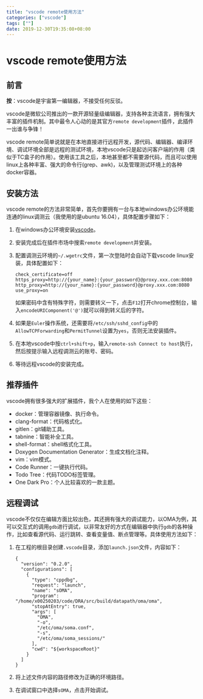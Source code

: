 ```yaml
---
title: "vscode remote使用方法"
categories: ["vscode"]
tags: [""]
date: 2019-12-30T19:35:08+08:00
---
```


# vscode remote使用方法

## 前言

**按**：vscode是宇宙第一编辑器，不接受任何反驳。

vscode是微软公司推出的一款开源轻量级编辑器，支持各种主流语言，拥有强大丰富的插件机制。其中最令人心动的是其官方```remote development```插件，此插件一出谁与争锋！

vscode remote简单说就是在本地直接进行远程开发，源代码、编辑器、编译环境、调试环境全部是远程的测试环境，本地vscode只是起访问客户端的作用（类似于TC盒子的作用）。使用该工具之后，本地甚至都不需要源代码，而且可以使用linux上各种丰富、强大的命令行(grep、awk)，以及管理测试环境上的各种docker容器。

## 安装方法

vscode remote的方法非常简单，首先你要拥有一台与本地windows办公环境能连通的linux调测云（我使用的是ubuntu 16.04），具体配置步骤如下：

1. 在windows办公环境安装[vscode](https://code.visualstudio.com/)。

2. 安装完成后在插件市场中搜索```remote development```并安装。

3. 配置调测云环境的```~/.wgetrc```文件，第一次登陆时会自动下载vscode linux安装，具体配置如下：

   ```shell
   check_certificate=off
   https_proxy=http://{your_name}:{your_password}@proxy.xxx.com:8080
   http_proxy=http://{your_name}:{your_password}@proxy.xxx.com:8080
   use_proxy=on
   ```

   如果密码中含有特殊字符，则需要转义一下，点击```F12```打开chrome控制台，输入```encodeURIComponent('@')```就可以得到转义后的字符。

4. 如果是```Euler```操作系统，还需要将```/etc/ssh/sshd_config```中的```AllowTCPForwarding```和```PermitTunnel```设置为```yes```，否则无法安装插件。

5. 在本地vscode中按```ctrl+shift+p```，输入```remote-ssh Connect to host```执行，然后按提示输入远程调测云的账号、密码。

6. 等待远程vscode的安装完成。

## 推荐插件

vscode拥有很多强大的扩展插件，我个人在使用的如下这些：

- docker：管理容器镜像、执行命令。
- clang-format：代码格式化。
- gitlen：git辅助工具。
- tabnine：智能补全工具。
- shell-format：shell格式化工具。
- Doxygen Documentation Generator：生成文档化注释。
- vim：vim模式。
- Code Runner：一键执行代码。
- Todo Tree：代码TODO标签管理。
- One Dark Pro：个人比较喜欢的一款主题。

## 远程调试

vscode不仅仅在编辑方面比较出色，其还拥有强大的调试能力，以OMA为例，其可以交互式的调用```gdb```进行调试，以非常友好的方式在编辑器中执行```gdb```的各种操作，比如查看源代码、运行跳转、查看变量值、断点管理等。具体使用方法如下：

1. 在工程的根目录创建```.vscode```目录，添加```launch.json```文件，内容如下：

   ```shell
   {
     "version": "0.2.0",
     "configurations": [
       {
         "type": "cppdbg",
         "request": "launch",
         "name": "sOMA",
         "program": "/home/x00250203/code/DRA/src/build/datapath/oma/oma",
         "stopAtEntry": true,
         "args": [
           "OMA",
           "-o",
           "/etc/oma/soma.conf",
           "-s",
           "/etc/oma/soma_sessions/"
         ],
         "cwd": "${workspaceRoot}"
       }
     ]
   }
   ```

2. 将上述文件内容的路径修改为正确的环境路径。

3. 在调试窗口中选择```sOMA```，点击开始调试。
